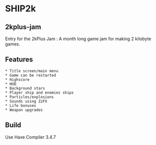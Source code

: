# SHIP2k

## 2kplus-jam

Entry for the 2kPlus Jam : A month long game jam for making 2 kilobyte games.

## Features

    * Title screen/main menu
    * Game can be restarted
    * Highscore
    * HUD
    * Background stars
    * Player ship and enemies ships
    * Particles/explosions
    * Sounds using ZzFX
    * Life bonuses
    * Weapon upgrades

## Build

Use Haxe Compiler 3.4.7


